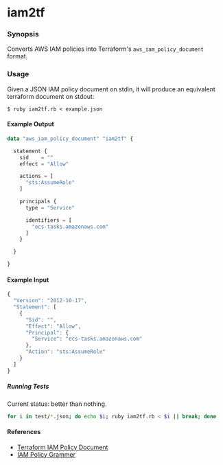 # iam2tf

### Synopsis

Converts AWS IAM policies into Terraform's `aws_iam_policy_document` format.

### Usage

Given a JSON IAM policy document on stdin, it will produce an equivalent terraform document on stdout:

```shell
$ ruby iam2tf.rb < example.json
```

#### Example Output

```tf
data "aws_iam_policy_document" "iam2tf" {

  statement {
    sid    = ""
    effect = "Allow"

    actions = [
      "sts:AssumeRole"
    ]

    principals {
      type = "Service"

      identifiers = [
        "ecs-tasks.amazonaws.com"
      ]
    }

  }

}
```

#### Example Input

```javascript
{
  "Version": "2012-10-17",
  "Statement": [
    {
      "Sid": "",
      "Effect": "Allow",
      "Principal": {
        "Service": "ecs-tasks.amazonaws.com"
      },
      "Action": "sts:AssumeRole"
    }
  ]
}
```

##### Running Tests

Current status: better than nothing.

```bash
for i in test/*.json; do echo $i; ruby iam2tf.rb < $i || break; done
```

#### References

 * [Terraform IAM Policy Document](https://www.terraform.io/docs/providers/aws/d/iam_policy_document.html)
 * [IAM Policy Grammer](http://docs.aws.amazon.com/IAM/latest/UserGuide/reference_policies_grammar.html)
